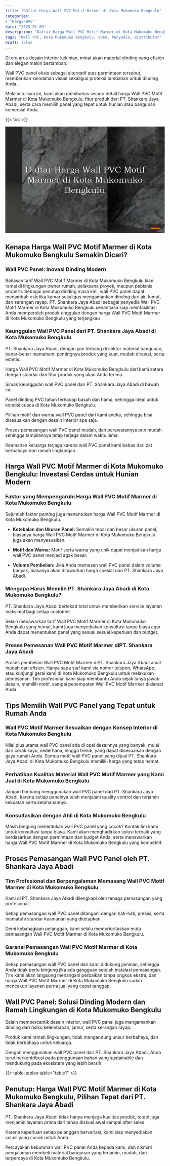 ```yaml
---
title: "Daftar Harga Wall PVC Motif Marmer di Kota Mukomuko Bengkulu"
categories: 
- "Harga-WVC"
date: "2025-01-09"
description: "Daftar Harga Wall PVC Motif Marmer di Kota Mukomuko Bengkulu untuk tempat tinggal, kantor, dan gerai. Panel berkualitas, beragam motif, pilihan warna menarik, dengan servis penempatan oleh tenaga ahli berpengalaman dan jaminan resmi!|Layanan penjualan Wall PVC Motif Marmer di Kota Mukomuko Bengkulu bagi keperluan rumah, perkantoran, maupun gerai, dengan produk terbaik dan penempatan oleh tenaga ahli berpengalaman serta jaminan resmi.|Alternatif Wall PVC Motif Marmer di Kota Mukomuko Bengkulu yang terbukti bagi rumah, office, dan gerai, dengan material berkualitas dan pemasangan dikerjakan oleh tim ahli dan jaminan resmi.|Distribusi Wall PVC Motif Marmer di Kota Mukomuko Bengkulu bagi tempat tinggal, office, serta ritel, dengan panel berkualitas dan instalasi ditangani oleh teknisi profesional, dilengkapi beserta jaminan resmi.}"
tags: "Wall PVC, Kota Mukomuko Bengkulu, toko, Penyedia, distributor"
draft: false
---
```


Di era arus desain interior kekinian, minat akan material dinding yang efisien dan elegan makin bertambah.

Wall PVC panel eksis sebagai alternatif atas permintaan tersebut, memberikan keindahan visual sekaligus proteksi tambahan untuk dinding Anda.

Melalui tulisan ini, kami akan membahas secara detail harga Wall PVC Motif Marmer di Kota Mukomuko Bengkulu, fitur produk dari PT. Shankara Jaya Abadi, serta cara memilih panel yang tepat untuk hunian atau bangunan komersial Anda.

{{< toc >}}

![Daftar Harga Wall PVC Motif Marmer di Kota Mukomuko Bengkulu](/images/Harga-WVC/Daftar-Harga-Wall-PVC-Motif-Marmer-di-Kota-Mukomuko-Bengkulu.png)


## Kenapa Harga Wall PVC Motif Marmer di Kota Mukomuko Bengkulu Semakin Dicari?

### Wall PVC Panel: Inovasi Dinding Modern

Bahasan tarif Wall PVC Motif Marmer di Kota Mukomuko Bengkulu kian ramai di lingkungan owner rumah, pelaksana proyek, maupun pebisnis properti. Sebagai penutup dinding masa kini, wall PVC panel dapat menambah estetika kamar sekaligus mengamankan dinding dari air, lumut, dan serangan rayap. PT. Shankara Jaya Abadi sebagai penyedia Wall PVC Motif Marmer di Kota Mukomuko Bengkulu senantiasa siap memfasilitasi Anda memperoleh produk unggulan dengan harga Wall PVC Motif Marmer di Kota Mukomuko Bengkulu yang terjangkau

### Keunggulan Wall PVC Panel dari PT. Shankara Jaya Abadi di Kota Mukomuko Bengkulu

PT. Shankara Jaya Abadi, dengan jam terbang di sektor material bangunan, benar-benar memahami pentingnya produk yang kuat, mudah dirawat, serta estetis.

Harga Wall PVC Motif Marmer di Kota Mukomuko Bengkulu dari kami setara dengan standar dan fitur produk yang akan Anda terima.

Simak keunggulan wall PVC panel dari PT. Shankara Jaya Abadi di bawah ini:

Panel dinding PVC tahan terhadap basah dan hama, sehingga ideal untuk kondisi cuaca di Kota Mukomuko Bengkulu.

Pilihan motif dan warna wall PVC panel dari kami aneka, sehingga bisa disesuaikan dengan desain interior apa saja.

Proses pemasangan wall PVC panel mudah, dan perawatannya pun mudah sehingga tampilannya tetap terjaga dalam waktu lama.

Keamanan keluarga terjaga karena wall PVC panel kami bebas dari zat berbahaya dan ramah lingkungan.

## Harga Wall PVC Motif Marmer di Kota Mukomuko Bengkulu: Investasi Cerdas untuk Hunian Modern

### Faktor yang Mempengaruhi Harga Wall PVC Motif Marmer di Kota Mukomuko Bengkulu

Sejumlah faktor penting juga menentukan harga Wall PVC Motif Marmer di Kota Mukomuko Bengkulu.

- **Ketebalan dan Ukuran Panel:** Semakin tebal dan besar ukuran panel, biasanya harga Wall PVC Motif Marmer di Kota Mukomuko Bengkulu juga akan menyesuaikan.

- **Motif dan Warna:** Motif serta warna yang unik dapat menjadikan harga wall PVC panel menjadi agak besar.

- **Volume Pembelian:** Jika Anda memesan wall PVC panel dalam volume banyak, biasanya akan ditawarkan harga spesial dari PT. Shankara Jaya Abadi.

### Mengapa Harus Memilih PT. Shankara Jaya Abadi di Kota Mukomuko Bengkulu?

PT. Shankara Jaya Abadi bertekad total untuk memberikan service layanan maksimal bagi setiap customer.

Selain menawarkan tarif Wall PVC Motif Marmer di Kota Mukomuko Bengkulu yang hemat, kami juga menyediakan konsultasi tanpa biaya agar Anda dapat menentukan panel yang sesuai sesuai keperluan dan budget.

### Proses Pemesanan Wall PVC Motif Marmer diPT. Shankara Jaya Abadi

Proses pembelian Wall PVC Motif Marmer diPT. Shankara Jaya Abadi amat mudah dan efisien. Hanya sapa staf kami via nomor telepon, WhatsApp, atau kunjungi gerai kami di Kota Mukomuko Bengkulu untuk melakukan pemesanan. Tim profesional kami siap membantu Anda sejak tanya jawab desain, memilih motif, sampai penempatan Wall PVC Motif Marmer dialamat Anda.

## Tips Memilih Wall PVC Panel yang Tepat untuk Rumah Anda

### Wall PVC Motif Marmer Sesuaikan dengan Konsep Interior di Kota Mukomuko Bengkulu

Nilai plus utama wall PVC panel ada di opsi desainnya yang banyak, mulai dari corak kayu, sederhana, hingga trendi, yang dapat disesuaikan dengan gaya rumah Anda. Semua motif wall PVC panel yang dijual PT. Shankara Jaya Abadi di Kota Mukomuko Bengkulu memiliki harga yang tetap hemat.

### Perhatikan Kualitas Material Wall PVC Motif Marmer yang Kami Jual di Kota Mukomuko Bengkulu

Jangan bimbang menggunakan wall PVC panel dari PT. Shankara Jaya Abadi, karena setiap panelnya telah menjalani quality control dan terjamin kekuatan serta ketahanannya.

### Konsultasikan dengan Ahli di Kota Mukomuko Bengkulu

Masih bingung menentukan wall PVC panel yang cocok? Kontak tim kami untuk konsultasi tanpa biaya. Kami akan menghadirkan solusi terbaik yang berdasarkan dengan permintaan dan budget Anda, serta menawarkan harga Wall PVC Motif Marmer di Kota Mukomuko Bengkulu yang kompetitif.

## Proses Pemasangan Wall PVC Panel oleh PT. Shankara Jaya Abadi

### Tim Profesional dan Berpengalaman Memasang Wall PVC Motif Marmer di Kota Mukomuko Bengkulu

Kami di PT. Shankara Jaya Abadi dilengkapi oleh tenaga pemasangan yang profesional.

Setiap pemasangan wall PVC panel ditangani dengan hati-hati, presisi, serta mematuhi standar keamanan yang ditetapkan.

Demi kebahagiaan pelanggan, kami selalu memprioritaskan mutu pemasangan Wall PVC Motif Marmer di Kota Mukomuko Bengkulu.

### Garansi Pemasangan Wall PVC Motif Marmer di Kota Mukomuko Bengkulu

Setiap pemasangan wall PVC panel dari kami didukung jaminan, sehingga Anda tidak perlu bingung jika ada gangguan setelah instalasi pemasangan. Tim kami akan langsung menangani perbaikan tanpa ongkos ekstra, dan harga Wall PVC Motif Marmer di Kota Mukomuko Bengkulu sudah mencakup layanan purna jual yang cepat tanggap.

## Wall PVC Panel: Solusi Dinding Modern dan Ramah Lingkungan di Kota Mukomuko Bengkulu

Selain mempercantik desain interior, wall PVC panel juga mengamankan dinding dari risiko kelembapan, jamur, serta serangan rayap.

Produk kami ramah lingkungan, tidak mengandung unsur berbahaya, dan tidak berbahaya untuk keluarga.

Dengan menggunakan wall PVC panel dari PT. Shankara Jaya Abadi, Anda turut berkontribusi pada penggunaan bahan yang sustainable dan mendukung pada ekosistem yang lebih bersih.

{{< table-tables table="table1" >}}

## Penutup: Harga Wall PVC Motif Marmer di Kota Mukomuko Bengkulu, Pilihan Tepat dari PT. Shankara Jaya Abadi

PT. Shankara Jaya Abadi tidak hanya menjaga kualitas produk, tetapi juga menjamin layanan prima dari tahap diskusi awal sampai after sales.

Karena keperluan setiap pelanggan bervariasi, kami siap menyediakan solusi yang cocok untuk Anda.

Percayakan kebutuhan wall PVC panel Anda kepada kami, dan nikmati pengalaman membeli material bangunan yang terjamin, mudah, dan terpercaya di Kota Mukomuko Bengkulu.